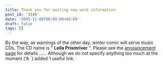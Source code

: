 ```yaml
---
title: Thank you for waiting new work information
post_id: '3340'
date: '2005-11-08T00:00:00+09:00'
draft: false
tags: []
---
```


By the way, as warnings of the other day, winter comic will serve music CDs. The CD name is " **Leila Prismriver** ". Please see the [announcement page](/!/leila/) for details ...... Although we do not specify anything too much at the moment ('A `) added 1 useful link.